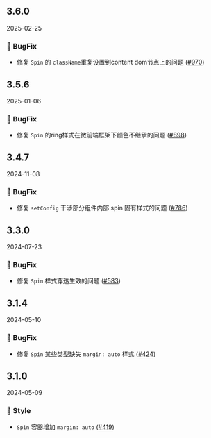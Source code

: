 ## 3.6.0
2025-02-25
### 🐞 BugFix

- 修复 `Spin` 的 `className`重复设置到content dom节点上的问题 ([#970](https://github.com/sheinsight/shineout-next/pull/970))


## 3.5.6
2025-01-06
### 🐞 BugFix

- 修复 `Spin` 的ring样式在微前端框架下颜色不继承的问题 ([#898](https://github.com/sheinsight/shineout-next/pull/898))


## 3.4.7
2024-11-08
### 🐞 BugFix

- 修复 `setConfig` 干涉部分组件内部 spin 固有样式的问题 ([#786](https://github.com/sheinsight/shineout-next/pull/786))

## 3.3.0
2024-07-23
### 🐞 BugFix

- 修复 `Spin` 样式穿透生效的问题 ([#583](https://github.com/sheinsight/shineout-next/pull/583))

## 3.1.4
2024-05-10

### 🐞 BugFix

- 修复 `Spin` 某些类型缺失 `margin: auto` 样式 ([#424](https://github.com/sheinsight/shineout-next/pull/424))

## 3.1.0
2024-05-09

### 💅 Style

- `Spin` 容器增加 `margin: auto` ([#419](https://github.com/sheinsight/shineout-next/pull/419))





